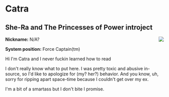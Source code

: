 # Catra
## She-Ra and The Princesses of Power introject
<img align="right" src="https://i.imgur.com/BBBZzOZ.jpg">

**Nickname:** N/A?

**System position:** Force Captain(tm)

Hi I'm Catra and I never fuckin learned how to read

I don't really know what to put here. I was pretty toxic and abusive in-source, so I'd like to apologize for (my? her?) behavior.
And you know, uh, sorry for ripping apart space-time because I couldn't get over my ex.

I'm a bit of a smartass but I don't bite I promise.
